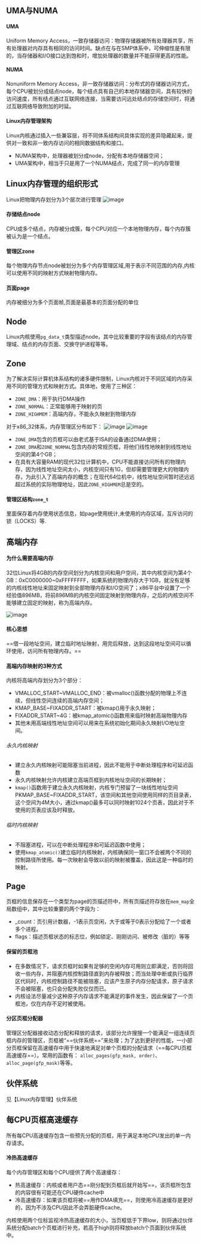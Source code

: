 ## UMA与NUMA
#### UMA
Uniform Memory Access，一致存储器访问：物理存储器被所有处理器共享，所有处理器对内存具有相同的访问时间。缺点在与在SMP体系中，可伸缩性是有限的，当存储器和I/O接口达到饱和时，增加处理器的数量并不能获得更高的性能。

#### NUMA
Nonuniform Memory Access，非一致存储器访问：分布式的存储器访问方式，每个CPU被划分成结点node，每个结点具有自己的本地存储器空间，具有较快的访问速度，所有结点通过互联网络连接，当需要访问远处结点的存储空间时，将通过互联网络导致附加的时延。

#### Linux内存管理架构
Linux内核通过插入一些兼容层，将不同体系结构间具体实现的差异隐藏起来，提供对一致和非一致内存访问的相同数据结构和接口。

- NUMA架构中，处理器被划分成node，分配有本地存储器空间；
- UMA架构中，相当于只是用了一个NUMA结点，完成了同一的内存管理

## Linux内存管理的组织形式
Linux把物理内存划分为3个层次进行管理
![image](https://pic2.zhimg.com/80/v2-5082cfdf3acf48c18739a0da3eddfedd_720w.jpg)

#### 存储结点node
CPU成多个结点，内存被分成簇，每个CPU对应一个本地物理内存，每个内存簇被认为是一个结点。

#### 管理区zone
每个物理内存节点node被划分为多个内存管理区域,用于表示不同范围的内存,内核可以使用不同的映射方式映射物理内存。

#### 页面page
内存被细分为多个页面帧,页面是最基本的页面分配的单位

## Node
Linux内核使用`pg_data_t`类型描述node，其中比较重要的字段有该结点的内存管理域、结点的内存页面、交换守护进程等等。

## Zone
为了解决实际计算机体系结构的诸多硬件限制，Linux内核对于不同区域的内存采用不同的管理方式和映射方式。具体地，使用了三种区：
- `ZONE_DMA`：用于执行DMA操作
- `ZONE_NORMAL`：正常能够用于映射的页
- `ZONE_HIGHMEM`：高端内存，不能永久映射到物理内存

对于x86_32体系，内存管理区分布如下：
![image](https://img-blog.csdn.net/20160831134445680)
![image](http://ilinuxkernel.com/wp-content/uploads/2011/09/091011_1614_Linux5.png)

- `ZONE_DMA`包含的页框可以由老式基于ISA的设备通过DMA使用；
- `ZONE_DMA`和`ZONE_NORMAL`包含内存的常规页框，将他们线性地映射到线性地址空间的第4个GB；
- 在具有大容量RAM的现代32位计算机中，CPU不能直接访问所有的物理内存，因为线性地址空间太小，内核空间只有1G，但却需要管理更大的物理内存，为此引入了高端内存的概念；在现代64位机中，线性地址空间暂时还远远超过系统的实际物理地址，因此`ZONE_HIGHMEM`总是空的。

#### 管理区结构`zone_t`
里面保存着内存使用状态信息，如page使用统计,未使用的内存区域，互斥访问的锁（LOCKS）等.

## 高端内存
#### 为什么需要高端内存
32位Linux将4GB的内存空间划分为内核空间和用户空间，其中内核空间为第4个GB：0xC0000000~0xFFFFFFFF，如果系统的物理内存大于1GB，就没有足够的内核线性地址来固定映射到全部物理内存和I/O空间了；x86平台中设置了一个经验值896MB，将前896MB的内核空间固定映射到物理内存，之后的内核空间不能够建立固定的映射，称为高端内存。

![image](https://img-blog.csdn.net/20160831143301132)

#### 核心思想
==借一段地址空间，建立临时地址映射，用完后释放，达到这段地址空间可以循环使用，访问所有物理内存。==

#### 高端内存映射的3种方式
内核将高端内存划分为3个部分：
- VMALLOC_START~VMALLOC_END：被vmalloc()函数分配的物理上不连续，但线性空间连续的高端内存空间；
- KMAP_BASE~FIXADDR_START：被kmap()用于永久映射；
- FIXADDR_START~4G：被kmap_atomic()函数用来临时映射高端物理内存
- 其他未用高端线性地址空间可以用来在系统初始化期间永久映射I/O地址空间。

###### 永久内核映射
- 建立永久内核映射可能阻塞当前进程，因此不能用于中断处理程序和可延迟函数
- 永久内核映射允许内核建立高端页框到内核地址空间的长期映射；
- `kmap()`函数用于建立永久内核映射，内核专门预留了一块线性地址空间PKMAP_BASE~FIXADDR_START，该空间和其他空间使用同样的页目录表，这个空间为4M大小，通过kmap()最多可以同时映射1024个页表，因此对于不使用的页表应该及时释放。

###### 临时内核映射
- 不阻塞进程，可以在中断处理程序和可延迟函数中使用；
- 使用`kmap_atomic()`建立临时内核映射，内核确保同一窗口不会被两个不同的控制路径所使用。每一次映射会导致以前的映射被覆盖，因此这是一种临时的映射。


## Page
页框的信息保存在一个类型为page的页描述符中，所有页描述符存放在`mem_map`全局数组中，其中比较重要的两个字段为：
- _count：页引用计数器，-1表示页空闲，大于或等于0表示分配给了一个或者多个进程。
- flags：描述页框状态的标志位，例如锁定、刚刚访问、被修改（脏的）等等

#### 保留的页框池
- 在多数情况下，请求页框时如果有足够的空闲内存可用则立即满足，否则将回收一些内存，并阻塞内核控制路径直到内存被释放；而当处理中断或执行临界区代码时，内核控制路径不能被阻塞，应该产生原子内存分配请求，原子请求不会被阻塞，也只会分配失败仅仅而已。
- 内核设法尽量减少这种原子内存请求不能满足的事件发生，因此保留了一个页框池，仅在内存不足时被使用。

#### 分区页框分配器
管理区分配器接收动态分配和释放的请求，该部分允许搜搜一个能满足一组连续页框内存的管理区，页框被“==伙伴系统==”来处理；为了达到更好的性能，一小部分页框保留在高速缓存中用于快速地满足对单个页框的分配请求（==每CPU页框高速缓存==）。常用的函数有：
`alloc_pages(gfp_mask, order)`、`alloc_page(gfp_mask)`等等。

## 伙伴系统
见【Linux内存管理】伙伴系统

## 每CPU页框高速缓存
所有每CPU高速缓存包含一些预先分配的页框，用于满足本地CPU发出的单一内存请求。

#### 冷热高速缓存
每个内存管理区和每个CPU提供了两个高速缓存：
- 热高速缓存：内核或者用户态==刚分配到页框后就开始写==，该页框所包含的内容很有可能还在CPU硬件cache中
- 冷高速缓存：如果该页框将被==用作DMA填充==，则使用冷高速缓存是更好的，因为不涉及CPU因此不会弄脏硬件cache。

内核使用两个位标监视冷热高速缓存的大小，当页框低于下界low，则将通过伙伴系统分配batch个页框进行补充，若高于high则将释放batch个页面到伙伴系统中。